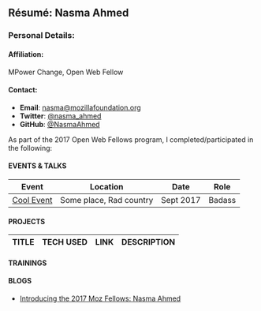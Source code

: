 ## Résumé: Nasma Ahmed 	

### Personal Details:

#### Affiliation:
MPower Change, Open Web Fellow

#### Contact:
* **Email**: [nasma@mozillafoundation.org](mailto:nasma@mozillafoundation.org)
* **Twitter**: [@nasma_ahmed](https://twitter.com/nasma_ahmed)
* **GitHub**: [@NasmaAhmed](https://github.com/NasmaAhmed)

As part of the 2017 Open Web Fellows program, I completed/participated in the following:

#### EVENTS & TALKS

Event | Location | Date | Role
----- | -------- | ---- | -----
[Cool Event](URL) | Some place, Rad country | Sept 2017 | Badass  


#### PROJECTS
TITLE | TECH USED | LINK | DESCRIPTION
----- | --------- | ---- | ------------

#### TRAININGS
  
#### BLOGS
* [Introducing the 2017 Moz Fellows: Nasma Ahmed](https://medium.com/read-write-participate/mozilla-announces-15-new-fellows-for-science-advocacy-and-media-1bff27e97fc7)